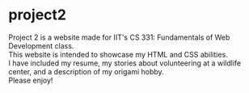 # project2
Project 2 is a website made for IIT's CS 331: Fundamentals of Web Development class.   
This website is intended to showcase my HTML and CSS abilities.  
I have included my resume, my stories about volunteering at a wildlife center, and a description of my origami hobby.  
Please enjoy!
